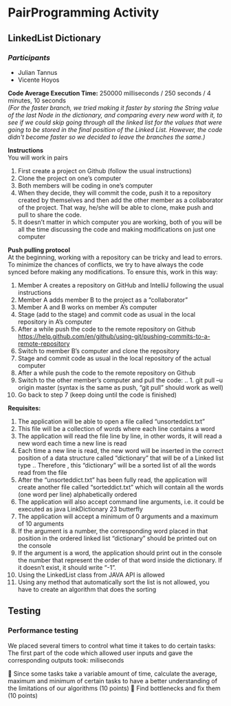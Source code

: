 # PairProgramming Activity

## LinkedList Dictionary

### _Participants_

- Julian Tannus
- Vicente Hoyos

**Code Average Execution Time:** 250000 milliseconds / 250 seconds / 4 minutes, 10 seconds  
_(For the faster branch, we tried making it faster by storing the String value of the last Node in the dictionary, and comparing every new word with it, to see if we could skip going through all the linked list for the values that were going to be stored in the final position of the Linked List. However, the code didn't become faster so we decided to leave the branches the same.)_

**Instructions**  
You will work in pairs
1. First create a project on Github (follow the usual instructions)
2. Clone the project on one’s computer
3.  Both members will be coding in one’s computer
4.  When they decide, they will commit the code, push it to a repository created by themselves and then add the other member as a collaborator of the project. That way, he/she will be able to clone, make push and pull to share the code.
5. It doesn’t matter in which computer you are working, both of you will be all the time discussing the code and making modifications on just one computer

**Push pulling protocol**  
At the beginning, working with a repository can be tricky and lead to errors. To minimize the chances of conflicts, we try to have always the code synced before making any modifications. To ensure this, work in this way:
1. Member A creates a repository on GitHub and IntelliJ following the usual instructions
2. Member A adds member B to the project as a “collaborator”
3. Member A and B works on member A’s computer
4. Stage (add to the stage) and commit code as usual in the local repository in A’s computer
5. After a while push the code to the remote repository on Github https://help.github.com/en/github/using-git/pushing-commits-to-a-remote-repository
6. Switch to member B’s computer and clone the repository
7. Stage and commit code as usual in the local repository of the actual computer
8. After a while push the code to the remote repository on Github
9. Switch to the other member’s computer and pull the code:
.. 1. git pull –u origin master (syntax is the same as push, “git pull” should work as well)
10. Go back to step 7 (keep doing until the code is finished)

**Requisites:**  
1. The application will be able to open a file called “unsorteddict.txt”
2. This file will be a collection of words where each line contains a word
3. The application will read the file line by line, in other words, it will read a new word each time a new line is read
4.  Each time a new line is read, the new word will be inserted in the correct position of a data structure called “dictionary” that will be of a Linked list type
   ..  Therefore , this “dictionary” will be a sorted list of all the words read from the file
5.  After the “unsorteddict.txt” has been fully read, the application will create another file called “sorteddict.txt” which will contain all the words
(one word per line) alphabetically ordered
6. The application will also accept command line arguments, i.e. it could be executed as java LinkDictionary 23 butterfly
7.  The application will accept a minimum of 0 arguments and a maximum of 10 arguments
8.  If the argument is a number, the corresponding word placed in that position in the ordered linked list “dictionary” should be printed out on the
console
9. If the argument is a word, the application should print out in the console the number that represent the order of that word inside the dictionary. If it doesn’t exist, it should write “-1”.
10. Using the LinkedList<T> class from JAVA API is allowed
11. Using any method that automatically sort the list is not allowed, you have to create an algorithm that does the sorting
   
## Testing

### Performance testing
We placed several timers to control what time it takes to do certain tasks:
The first part of the code which allowed user inputs and gave the corresponding outputs took: miliseconds


 Since some tasks take a variable amount of time, calculate the average, maximum and minimum of
certain tasks to have a better understanding of the limitations of our algorithms (10 points)
 Find bottlenecks and fix them (10 points)
